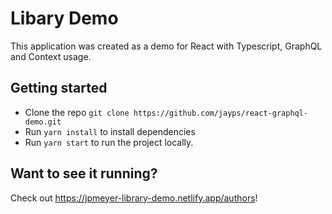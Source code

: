 # Libary Demo
This application was created as a demo for React with Typescript, GraphQL and Context usage.

## Getting started
- Clone the repo `git clone https://github.com/jayps/react-graphql-demo.git`
- Run `yarn install` to install dependencies
- Run `yarn start` to run the project locally.

## Want to see it running?
Check out https://jpmeyer-library-demo.netlify.app/authors!